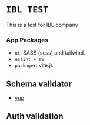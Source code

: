 # `IBL TEST`


This is a test for IBL company


### App Packages

- `ui`: SASS (scss) and tailwind.
- `eslint + TS`
- `packager`: vite.js


## Schema validator
- [yup](https://www.npmjs.com/package/yup)


## Auth validation

